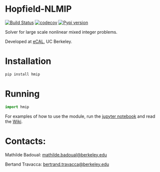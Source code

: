 # Hopfield-NLMIP

[![Build Status](https://travis-ci.org/mathildebadoual/hmip.svg?branch=master)](https://travis-ci.org/mathildebadoual/hmip) [![codecov](https://codecov.io/gh/mathildebadoual/hmip/branch/master/graph/badge.svg)](https://codecov.io/gh/mathildebadoual/hmip)
[![Pypi version](https://img.shields.io/pypi/v/hmip.svg)](https://pypi.python.org/pypi/hmip/)

Solver for large scale nonlinear mixed integer problems.

Developed at [eCAL](https://ecal.berkeley.edu/), UC Berkeley.

# Installation

```bash
pip install hmip
```

# Running

```python
import hmip
```

For examples of how to use the module, run the [jupyter notebook](https://github.com/mathildebadoual/hmip/blob/master/examples/hmip_2d_example.ipynb) and read the [Wiki](https://github.com/mathildebadoual/hmip/wiki).

# Contacts:

Mathilde Badoual: mathilde.badoual@berkeley.edu

Bertand Travacca: bertrand.travacca@berkeley.edu
